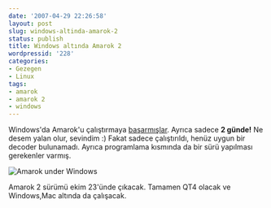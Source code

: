 ```yaml
---
date: '2007-04-29 22:26:58'
layout: post
slug: windows-altinda-amarok-2
status: publish
title: Windows altında Amarok 2
wordpressid: '228'
categories:
- Gezegen
- Linux
tags:
- amarok
- amarok 2
- windows
---
```


Windows'da Amarok'u çalıştırmaya [başarmışlar](http://amarok.kde.org/blog/archives/374-Amarok2-builds-on-Windows.html). Ayrıca sadece **2 günde!** Ne desem yalan olur, sevindim :) Fakat sadece çalıştırıldı, henüz uygun bir decoder bulunamadı. Ayrıca programlama kısmında da bir sürü yapılması gerekenler 
varmış. 

![Amarok under Windows](http://blog.arsln.org/image/amarokwin.jpg)

Amarok 2 sürümü ekim 23'ünde çıkacak. Tamamen QT4 olacak ve Windows,Mac altında da çalışacak.

